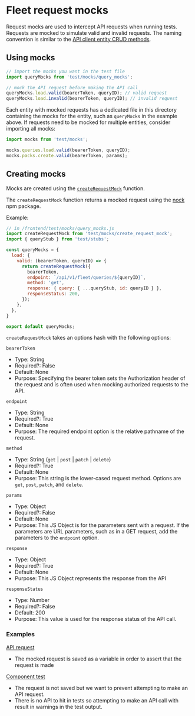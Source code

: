 # Fleet request mocks

Request mocks are used to intercept API requests when running tests. Requests
are mocked to simulate valid and invalid requests. The naming convention is
similar to the [API client entity CRUD methods](../../fleet/README.md).

## Using mocks

```js
// import the mocks you want in the test file
import queryMocks from 'test/mocks/query_mocks';

// mock the API request before making the API call
queryMocks.load.valid(bearerToken, queryID); // valid request
queryMocks.load.invalid(bearerToken, queryID); // invalid request
```

Each entity with mocked requests has a dedicated file in this directory
containing the mocks for the entity, such as `queryMocks` in the example above. If requests
need to be mocked for multiple entities, consider importing all mocks:

```js
import mocks from 'test/mocks';

mocks.queries.load.valid(bearerToken, queryID);
mocks.packs.create.valid(bearerToken, params);
```

## Creating mocks

Mocks are created using the [`createRequestMock`](./create_request_mock.js) function.

The `createRequestMock` function returns a mocked request using the [nock](https://github.com/node-nock/nock) npm package.

Example:

```js
// in /frontend/test/mocks/query_mocks.js
import createRequestMock from 'test/mocks/create_request_mock';
import { queryStub } from 'test/stubs';

const queryMocks = {
  load: {
    valid: (bearerToken, queryID) => {
      return createRequestMock({
        bearerToken,
        endpoint: `/api/v1/fleet/queries/${queryID}`,
        method: 'get',
        response: { query: { ...queryStub, id: queryID } },
        responseStatus: 200,
      });
    },
  },
}

export default queryMocks;
```

`createRequestMock` takes an options hash with the following options:

`bearerToken`

* Type: String
* Required?: False
* Default: None
* Purpose: Specifying the bearer token sets the Authorization header of the
  request and is often used when mocking authorized requests to the API.

`endpoint`

* Type: String
* Required?: True
* Default: None
* Purpose: The required endpoint option is the relative pathname of the request.

`method`

* Type: String (`get` | `post` | `patch` | `delete`)
* Required?: True
* Default: None
* Purpose: This string is the lower-cased request method. Options are `get`,
  `post`, `patch`, and `delete`.

`params`

* Type: Object
* Required?: False
* Default: None
* Purpose: This JS Object is for the parameters sent with a request. If the
  parameters are URL parameters, such as in a GET request, add the parameters to
the `endpoint` option.

`response`

* Type: Object
* Required?: True
* Default: None
* Purpose: This JS Object represents the response from the API

`responseStatus`

* Type: Number
* Required?: False
* Default: 200
* Purpose: This value is used for the response status of the API call.

### Examples

[API request](../../fleet/entities/packs.tests.js#L16-L30)
* The mocked request is saved as a variable in order to assert that the request
  is made


[Component test](../../components/forms/fields/SelectTargetsDropdown/SelectTargetsDropdown.tests.jsx#L35-L40)
* The request is not saved but we want to prevent attempting to make an API request.
* There is no API to hit in tests so attempting to make an API call with result
  in warnings in the test output.
